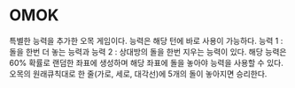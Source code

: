 # OMOK
특별한 능력을 추가한 오목 게임이다. 능력은 해당 턴에 바로 사용이 가능하다. 능력 1 : 돌을 한번 더 놓는 능력과 능력 2 : 상대방의 돌을 한번 지우는 능력이 있다. 해당 능력은 60% 확률로 랜덤한 좌표에 생성하며 해당 좌표에 돌을 놓아야 능력을 사용할 수 있다. 오목의 원래큐칙대로 한 줄(가로, 세로, 대각선)에 5개의 돌이 놓아지면 승리한다.
